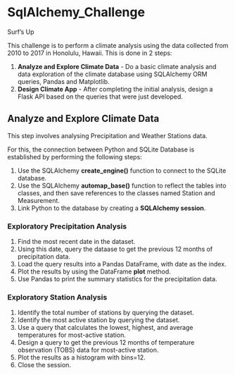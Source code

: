 # SqlAlchemy_Challenge
Surf’s Up

This challenge is to perform a climate analysis using the data collected from 2010 to 2017 in Honolulu, Hawaii. This is done in 2 steps:
1)  **Analyze and Explore Climate Data** - Do a basic climate analysis and data exploration of the climate database using SQLAlchemy ORM queries, Pandas and Matplotlib.
2)  **Design Climate App** - After completing the initial analysis, design a Flask API based on the queries that were just developed.  

##  Analyze and Explore Climate Data
This step involves analysing Precipitation and Weather Stations data. 

For this, the connection between Python and SQLite Database is established by performing the following steps:
1)  Use the SQLAlchemy **create_engine()** function to connect to the SQLite database.
2)  Use the SQLAlchemy **automap_base()** function to reflect the tables into classes, and then save references to the classes named Station and Measurement.
3)  Link Python to the database by creating a **SQLAlchemy session**.

### Exploratory Precipitation Analysis
1)  Find the most recent date in the dataset.
2)  Using this date, query the dataase to get the previous 12 months of precipitation data.
3)  Load the query results into a Pandas DataFrame, with date as the index.
4)  Plot the results by using the DataFrame **plot** method.
5)  Use Pandas to print the summary statistics for the precipitation data.

### Exploratory Station Analysis
1)  Identify the total number of stations by querying the dataset.
2)  Identify the most active station by querying the dataset. 
3)  Use a query that calculates the lowest, highest, and average temperatures for most-active station.
4)  Design a query to get the previous 12 months of temperature observation (TOBS) data for most-active station.
5)  Plot the results as a histogram with bins=12.
6)  Close the session.